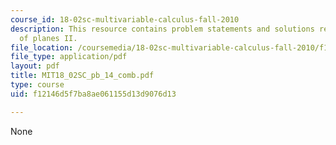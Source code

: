 ```yaml
---
course_id: 18-02sc-multivariable-calculus-fall-2010
description: This resource contains problem statements and solutions related to equations
  of planes II.
file_location: /coursemedia/18-02sc-multivariable-calculus-fall-2010/f12146d5f7ba8ae061155d13d9076d13_MIT18_02SC_pb_14_comb.pdf
file_type: application/pdf
layout: pdf
title: MIT18_02SC_pb_14_comb.pdf
type: course
uid: f12146d5f7ba8ae061155d13d9076d13

---
```

None